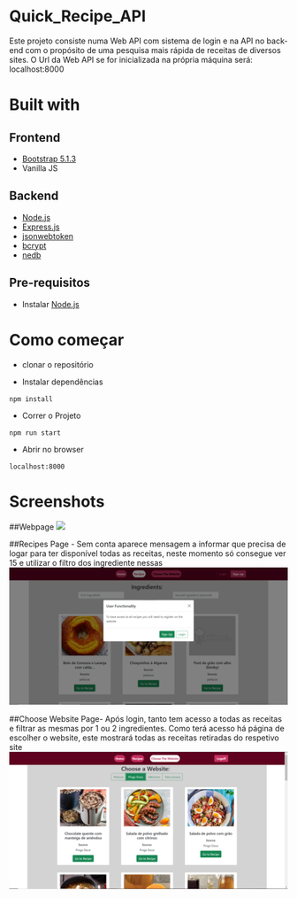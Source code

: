 # Quick_Recipe_API


Este projeto consiste numa Web API com sistema de login e na API no back-end com o propósito de uma pesquisa mais rápida de receitas de diversos sites.
O Url da Web API se for inicializada na própria máquina será: localhost:8000 

# Built with

## Frontend
- [Bootstrap 5.1.3](https://getbootstrap.com/)
- Vanilla JS

## Backend
- [Node.js](https://nodejs.org/en/)
- [Express.js](https://expressjs.com/)
- [jsonwebtoken](https://www.npmjs.com/package/jsonwebtoken)
- [bcrypt](https://www.npmjs.com/package/bcrypt)
- [nedb](https://www.npmjs.com/package/nedb)

## Pre-requisitos
- Instalar [Node.js](https://nodejs.org/en/)

# Como começar
- clonar o repositório

- Instalar dependências
```
npm install
```
- Correr o Projeto
```
npm run start
```
- Abrir no browser
```
localhost:8000
```
# Screenshots
##Webpage
![](images/HomePage.png)

##Recipes Page - Sem conta aparece mensagem a informar que precisa de logar para ter disponível todas as receitas, neste momento só consegue ver 15 e utilizar o filtro dos ingrediente nessas 
![](images/Recipes.png)

##Choose Website Page- Após login, tanto tem acesso a todas as receitas e filtrar as mesmas por 1 ou 2 ingredientes. Como terá acesso há página de escolher o website, este mostrará todas as receitas retiradas do respetivo site
![](images/website.PNG)
